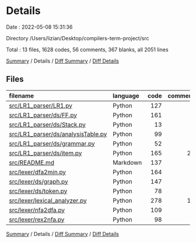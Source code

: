 # Details

Date : 2022-05-08 15:31:36

Directory /Users/lizian/Desktop/compilers-term-project/src

Total : 13 files,  1628 codes, 56 comments, 367 blanks, all 2051 lines

[Summary](results.md) / Details / [Diff Summary](diff.md) / [Diff Details](diff-details.md)

## Files
| filename | language | code | comment | blank | total |
| :--- | :--- | ---: | ---: | ---: | ---: |
| [src/LR1_parser/LR1.py](/src/LR1_parser/LR1.py) | Python | 127 | 8 | 18 | 153 |
| [src/LR1_parser/ds/FF.py](/src/LR1_parser/ds/FF.py) | Python | 161 | 7 | 24 | 192 |
| [src/LR1_parser/ds/Stack.py](/src/LR1_parser/ds/Stack.py) | Python | 13 | 0 | 6 | 19 |
| [src/LR1_parser/ds/analysisTable.py](/src/LR1_parser/ds/analysisTable.py) | Python | 99 | 0 | 15 | 114 |
| [src/LR1_parser/ds/grammar.py](/src/LR1_parser/ds/grammar.py) | Python | 52 | 2 | 14 | 68 |
| [src/LR1_parser/ds/item.py](/src/LR1_parser/ds/item.py) | Python | 165 | 22 | 21 | 208 |
| [src/README.md](/src/README.md) | Markdown | 137 | 0 | 71 | 208 |
| [src/lexer/dfa2min.py](/src/lexer/dfa2min.py) | Python | 164 | 0 | 32 | 196 |
| [src/lexer/ds/graph.py](/src/lexer/ds/graph.py) | Python | 147 | 0 | 41 | 188 |
| [src/lexer/ds/token.py](/src/lexer/ds/token.py) | Python | 78 | 0 | 27 | 105 |
| [src/lexer/lexical_analyzer.py](/src/lexer/lexical_analyzer.py) | Python | 278 | 17 | 52 | 347 |
| [src/lexer/nfa2dfa.py](/src/lexer/nfa2dfa.py) | Python | 109 | 0 | 23 | 132 |
| [src/lexer/rex2nfa.py](/src/lexer/rex2nfa.py) | Python | 98 | 0 | 23 | 121 |

[Summary](results.md) / Details / [Diff Summary](diff.md) / [Diff Details](diff-details.md)